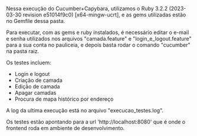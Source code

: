 Nessa execução do Cucumber+Capybara, utilizamos o Ruby 3.2.2 (2023-03-30 revision e51014f9c0) [x64-mingw-ucrt], e as gems utilizadas estão no Gemfile dessa pasta.

Para executar, com as gems e ruby instalados, é necessário editar o e-mail e senha utilizados nos arquivos "camada.feature" e "login_e_logout.feature" para a sua conta no pauliceia, e depois basta rodar o comando "cucumber" na pasta raiz.

Os testes incluem:
- Login e logout
- Criação de camada
- Edição de camada
- Apagar camadas
- Procura de mapa histórico por endereço

A log da ultima execução está no arquivo "execucao_testes.log".

Os testes estão apontando para a url 'http://localhost:8080' que é onde o frontend roda em ambiente de desenvolvimento.

